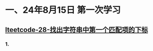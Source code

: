# 一、24年8月15日 第一次学习
## [lteetcode-28-找出字符串中第一个匹配项的下标](https://leetcode.cn/problems/find-the-index-of-the-first-occurrence-in-a-string/description/)

### 1.



